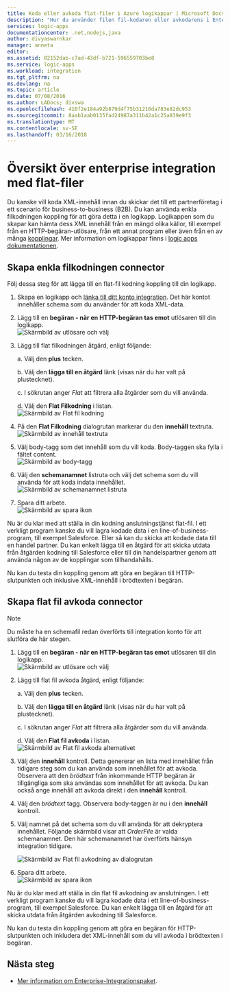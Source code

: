 ```yaml
---
title: Koda eller avkoda flat-filer i Azure logikappar | Microsoft Docs
description: "Hur du använder filen fil-kodaren eller avkodarens i Enterprise-Integrationspaket i dina logic apps"
services: logic-apps
documentationcenter: .net,nodejs,java
author: divyaswarnkar
manager: anneta
editor: 
ms.assetid: 82152dab-c7ad-43df-b721-596559703be8
ms.service: logic-apps
ms.workload: integration
ms.tgt_pltfrm: na
ms.devlang: na
ms.topic: article
ms.date: 07/08/2016
ms.author: LADocs; divswa
ms.openlocfilehash: 410f2e184a92b879d4f75b31216da783e82dc953
ms.sourcegitcommit: 8aab1aab0135fad24987a311b42a1c25a839e9f3
ms.translationtype: MT
ms.contentlocale: sv-SE
ms.lasthandoff: 03/16/2018
---
```

# <a name="overview-of-enterprise-integration-with-flat-files"></a>Översikt över enterprise integration med flat-filer

Du kanske vill koda XML-innehåll innan du skickar det till ett partnerföretag i ett scenario för business-to-business (B2B). Du kan använda enkla filkodningen koppling för att göra detta i en logikapp. Logikappen som du skapar kan hämta dess XML innehåll från en mängd olika källor, till exempel från en HTTP-begäran-utlösare, från ett annat program eller även från en av många [kopplingar](../connectors/apis-list.md). Mer information om logikappar finns i [logic apps dokumentationen](logic-apps-overview.md "Lär dig mer om logikappar").  

## <a name="create-the-flat-file-encoding-connector"></a>Skapa enkla filkodningen connector
Följ dessa steg för att lägga till en flat-fil kodning koppling till din logikapp.

1. Skapa en logikapp och [länka till ditt konto integration](logic-apps-enterprise-integration-accounts.md "Lär dig hur du länkar ett integration konto till en logikapp"). Det här kontot innehåller schema som du använder för att koda XML-data.  
2. Lägg till en **begäran - när en HTTP-begäran tas emot** utlösaren till din logikapp.  
   ![Skärmbild av utlösare och välj](./media/logic-apps-enterprise-integration-b2b/flatfile-1.png)    
3. Lägg till flat filkodningen åtgärd, enligt följande:
   
    a. Välj den **plus** tecken.
   
    b. Välj den **lägga till en åtgärd** länk (visas när du har valt på plustecknet).
   
    c. I sökrutan anger *Flat* att filtrera alla åtgärder som du vill använda.
   
    d. Välj den **Flat Filkodning** i listan.   
   ![Skärmbild av Flat fil kodning](media/logic-apps-enterprise-integration-flatfile/flatfile-2.png)   
4. På den **Flat Filkodning** dialogrutan markerar du den **innehåll** textruta.  
   ![Skärmbild av innehåll textruta](media/logic-apps-enterprise-integration-flatfile/flatfile-3.png)  
5. Välj body-tagg som det innehåll som du vill koda. Body-taggen ska fylla i fältet content.     
   ![Skärmbild av body-tagg](media/logic-apps-enterprise-integration-flatfile/flatfile-4.png)  
6. Välj den **schemanamnet** listruta och välj det schema som du vill använda för att koda indata innehållet.    
   ![Skärmbild av schemanamnet listruta](media/logic-apps-enterprise-integration-flatfile/flatfile-5.png)  
7. Spara ditt arbete.   
   ![Skärmbild av spara ikon](media/logic-apps-enterprise-integration-flatfile/flatfile-6.png)  

Nu är du klar med att ställa in din kodning anslutningstjänst flat-fil. I ett verkligt program kanske du vill lagra kodade data i en line-of-business-program, till exempel Salesforce. Eller så kan du skicka att kodade data till en handel partner. Du kan enkelt lägga till en åtgärd för att skicka utdata från åtgärden kodning till Salesforce eller till din handelspartner genom att använda någon av de kopplingar som tillhandahålls.

Nu kan du testa din koppling genom att göra en begäran till HTTP-slutpunkten och inklusive XML-innehåll i brödtexten i begäran.  

## <a name="create-the-flat-file-decoding-connector"></a>Skapa flat fil avkoda connector

> [!NOTE]
> Du måste ha en schemafil redan överförts till integration konto för att slutföra de här stegen.

1. Lägg till en **begäran - när en HTTP-begäran tas emot** utlösaren till din logikapp.  
   ![Skärmbild av utlösare och välj](./media/logic-apps-enterprise-integration-b2b/flatfile-1.png)    
2. Lägg till flat fil avkoda åtgärd, enligt följande:
   
    a. Välj den **plus** tecken.
   
    b. Välj den **lägga till en åtgärd** länk (visas när du har valt på plustecknet).
   
    c. I sökrutan anger *Flat* att filtrera alla åtgärder som du vill använda.
   
    d. Välj den **Flat fil avkoda** i listan.   
   ![Skärmbild av Flat fil avkoda alternativet](media/logic-apps-enterprise-integration-flatfile/flatfile-2.png)   
3. Välj den **innehåll** kontroll. Detta genererar en lista med innehållet från tidigare steg som du kan använda som innehållet för att avkoda. Observera att den *brödtext* från inkommande HTTP begäran är tillgängliga som ska användas som innehållet för att avkoda. Du kan också ange innehåll att avkoda direkt i den **innehåll** kontroll.     
4. Välj den *brödtext* tagg. Observera body-taggen är nu i den **innehåll** kontroll.
5. Välj namnet på det schema som du vill använda för att dekryptera innehållet. Följande skärmbild visar att *OrderFile* är valda schemanamnet. Den här schemanamnet har överförts hänsyn integration tidigare.
   
   ![Skärmbild av Flat fil avkodning av dialogrutan](media/logic-apps-enterprise-integration-flatfile/flatfile-decode-1.png)    
6. Spara ditt arbete.  
   ![Skärmbild av spara ikon](media/logic-apps-enterprise-integration-flatfile/flatfile-6.png)    

Nu är du klar med att ställa in din flat fil avkodning av anslutningen. I ett verkligt program kanske du vill lagra kodade data i ett line-of-business-program, till exempel Salesforce. Du kan enkelt lägga till en åtgärd för att skicka utdata från åtgärden avkodning till Salesforce.

Nu kan du testa din koppling genom att göra en begäran för HTTP-slutpunkten och inkludera det XML-innehåll som du vill avkoda i brödtexten i begäran.  

## <a name="next-steps"></a>Nästa steg
* [Mer information om Enterprise-Integrationspaket](logic-apps-enterprise-integration-overview.md "Lär dig mer om Enterprise-Integrationspaket").  


